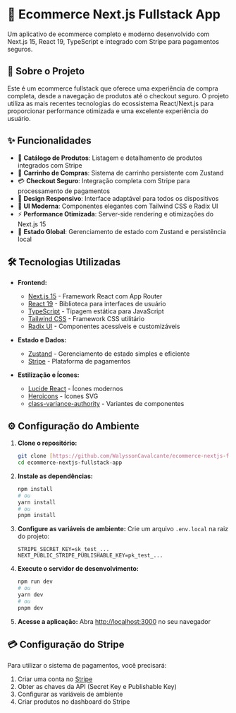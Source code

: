 # 🛒 Ecommerce Next.js Fullstack App

Um aplicativo de ecommerce completo e moderno desenvolvido com Next.js 15, React 19, TypeScript e integrado com Stripe para pagamentos seguros.

## 🚀 Sobre o Projeto

Este é um ecommerce fullstack que oferece uma experiência de compra completa, desde a navegação de produtos até o checkout seguro. O projeto utiliza as mais recentes tecnologias do ecossistema React/Next.js para proporcionar performance otimizada e uma excelente experiência do usuário.

## ✨ Funcionalidades

- 🏪 **Catálogo de Produtos**: Listagem e detalhamento de produtos integrados com Stripe
- 🛒 **Carrinho de Compras**: Sistema de carrinho persistente com Zustand
- 💳 **Checkout Seguro**: Integração completa com Stripe para processamento de pagamentos
- 📱 **Design Responsivo**: Interface adaptável para todos os dispositivos
- 🎨 **UI Moderna**: Componentes elegantes com Tailwind CSS e Radix UI
- ⚡ **Performance Otimizada**: Server-side rendering e otimizações do Next.js 15
- 🔄 **Estado Global**: Gerenciamento de estado com Zustand e persistência local

## 🛠️ Tecnologias Utilizadas

- **Frontend:**
  - [Next.js 15](https://nextjs.org/) - Framework React com App Router
  - [React 19](https://reactjs.org/) - Biblioteca para interfaces de usuário
  - [TypeScript](https://www.typescriptlang.org/) - Tipagem estática para JavaScript
  - [Tailwind CSS](https://tailwindcss.com/) - Framework CSS utilitário
  - [Radix UI](https://www.radix-ui.com/) - Componentes acessíveis e customizáveis

- **Estado e Dados:**
  - [Zustand](https://docs.pmnd.rs/zustand/getting-started/introduction) - Gerenciamento de estado simples e eficiente
  - [Stripe](https://stripe.com/) - Plataforma de pagamentos

- **Estilização e Ícones:**
  - [Lucide React](https://lucide.dev/) - Ícones modernos
  - [Heroicons](https://heroicons.com/) - Ícones SVG
  - [class-variance-authority](https://cva.style/) - Variantes de componentes



## ⚙️ Configuração do Ambiente

1. **Clone o repositório:**
   ```bash
   git clone [https://github.com/WalyssonCavalcante/ecommerce-nextjs-fullstack-app.git]
   cd ecommerce-nextjs-fullstack-app
   ```

2. **Instale as dependências:**
   ```bash
   npm install
   # ou
   yarn install
   # ou
   pnpm install
   ```

3. **Configure as variáveis de ambiente:**
   Crie um arquivo `.env.local` na raiz do projeto:
   ```env
   STRIPE_SECRET_KEY=sk_test_...
   NEXT_PUBLIC_STRIPE_PUBLISHABLE_KEY=pk_test_...
   ```

4. **Execute o servidor de desenvolvimento:**
   ```bash
   npm run dev
   # ou
   yarn dev
   # ou
   pnpm dev
   ```

5. **Acesse a aplicação:**
   Abra [http://localhost:3000](http://localhost:3000) no seu navegador


## 💳 Configuração do Stripe

Para utilizar o sistema de pagamentos, você precisará:

1. Criar uma conta no [Stripe](https://stripe.com/)
2. Obter as chaves da API (Secret Key e Publishable Key)
3. Configurar as variáveis de ambiente
4. Criar produtos no dashboard do Stripe


